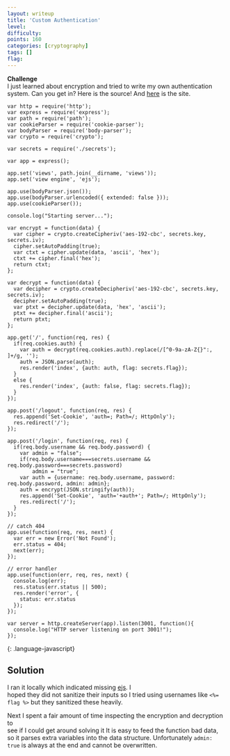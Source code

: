```yaml
---
layout: writeup
title: 'Custom Authentication'
level:
difficulty:
points: 160
categories: [cryptography]
tags: []
flag:
---
```

**Challenge**   
I just learned about encryption and tried to write my own authentication
system. Can you get in? Here is the source! And [here][1] is the site.

    var http = require('http');
    var express = require('express');
    var path = require('path');
    var cookieParser = require('cookie-parser');
    var bodyParser = require('body-parser');
    var crypto = require('crypto');
    
    var secrets = require('./secrets');
    
    var app = express();
    
    app.set('views', path.join(__dirname, 'views'));
    app.set('view engine', 'ejs');
    
    app.use(bodyParser.json());
    app.use(bodyParser.urlencoded({ extended: false }));
    app.use(cookieParser());
    
    console.log("Starting server...");
    
    var encrypt = function(data) {
      var cipher = crypto.createCipheriv('aes-192-cbc', secrets.key, secrets.iv);
      cipher.setAutoPadding(true);
      var ctxt = cipher.update(data, 'ascii', 'hex');
      ctxt += cipher.final('hex');
      return ctxt;
    };
    
    var decrypt = function(data) {
      var decipher = crypto.createDecipheriv('aes-192-cbc', secrets.key, secrets.iv);
      decipher.setAutoPadding(true);
      var ptxt = decipher.update(data, 'hex', 'ascii');
      ptxt += decipher.final('ascii');
      return ptxt;
    };
    
    app.get('/', function(req, res) {
      if(req.cookies.auth) {
        var auth = decrypt(req.cookies.auth).replace(/[^0-9a-zA-Z{}":, ]+/g, '');
        auth = JSON.parse(auth);
        res.render('index', {auth: auth, flag: secrets.flag});
      }
      else {
        res.render('index', {auth: false, flag: secrets.flag});
      }
    });
    
    app.post('/logout', function(req, res) {
      res.append('Set-Cookie', 'auth=; Path=/; HttpOnly');
      res.redirect('/');
    });
    
    app.post('/login', function(req, res) {
      if(req.body.username && req.body.password) {
        var admin = "false";
        if(req.body.username===secrets.username && req.body.password===secrets.password)
            admin = "true";
        var auth = {username: req.body.username, password: req.body.password, admin: admin};
        auth = encrypt(JSON.stringify(auth));
        res.append('Set-Cookie', 'auth='+auth+'; Path=/; HttpOnly');
        res.redirect('/');
      }
    });
    
    // catch 404
    app.use(function(req, res, next) {
      var err = new Error('Not Found');
      err.status = 404;
      next(err);
    });
    
    // error handler
    app.use(function(err, req, res, next) {
      console.log(err);
      res.status(err.status || 500);
      res.render('error', {
        status: err.status
      });
    });
    
    var server = http.createServer(app).listen(3001, function(){
      console.log("HTTP server listening on port 3001!");
    });
{: .language-javascript}

## Solution

I ran it locally which indicated missing [ejs][2]. I  
hoped they did not sanitize their inputs so I tried using usernames like
`<%=
flag %>` but they sanitized these heavily.

Next I spent a fair amount of time inspecting the encryption and
decryption to  
see if I could get around solving it It is easy to feed the function bad
data,  
so it parses extra variables into the data structure. Unfortunately
`admin:
true` is always at the end and cannot be overwritten.



[1]: http://107.170.122.6:3001/
[2]: https://github.com/tj/ejs
